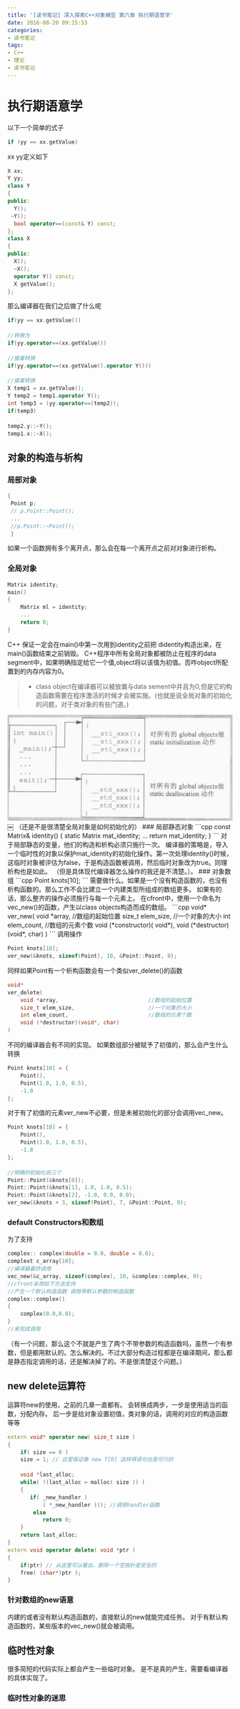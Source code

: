 ```yaml
---
title: '[读书笔记] 深入探索C++对象模型 第六章 执行期语意学'
date: 2016-08-20 09:15:53
categories: 
- 读书笔记
tags:
- C++
- 理论
- 读书笔记
---
```


# 执行期语意学
以下一个简单的式子
```cpp
if (yy == xx.getValue)
```
xx  yy定义如下
```cpp
X xx;
Y yy;
class Y
{
public:
  Y();
 ~Y();
  bool operator==(const& Y) const;
};
class X
{
public:
  X();
  ~X();
  operator Y() const;
  X getValue();
};
```
那么编译器在我们之后做了什么呢
```cpp
if(yy == xx.getValue())

//转换为
if(yy.operator==(xx.getValue())

//接着转换
if(yy.operator==(xx.getValue().operator Y()))

//接着转换
X temp1 = xx.getValue();
Y temp2 = temp1.operator Y();
int temp3 = (yy.operator==(temp2));
if(temp3)

temp2.y::~Y();
temp1.x::~X();
```

<!--more-->
## 对象的构造与析构

### 局部对象
```cpp
{
 Point p;
 // p.Point::Point();
 ...
 //p.Point::~Point();
 }
 ```
 如果一个函数拥有多个离开点，那么会在每一个离开点之前对对象进行析构。
### 全局对象
```cpp
Matrix identity;
main()
{
    Matrix ml = identity;
    ...
    return 0;
}
```
C++ 保证一定会在main()中第一次用到identity之前把 didentity构造出来，在main()函数结束之前销毁。
C++程序中所有全局对象都被防止在程序的data segment中，如果明确指定给它一个值,object将以该值为初值。否咋object所配置到的内存内容为0。
> * class object在编译器可以被放置与data sement中并且为0,但是它的构造函数需要在程序激活的时候才会被实施。(也就是说全局对象的初始化的问题，对于类对象的有些门道。)

<img src="/img/20160820 inside C++ 0.jpg" alt=""/>
￼
（还是不是很清楚全局对象是如何初始化的）
### 局部静态对象
```cpp
const Matrix&
identity()
{
    static Matrix mat_identity;
    ...
    return mat_identity;
}
```
对于局部静态的变量，他们的构造和析构必须只施行一次。
编译器的策略是，导入一个临时性的对象以保护mat_identity的初始化操作。第一次处理identity()时候，这临时对象被评估为false，于是构造函数被调用，然后临时对象改为true。同理析构也是如此。
（但是具体现代编译器怎么操作的我还是不清楚。）。
### 对象数组
```cpp
Point knots[10];
```
需要做什么。如果是一个没有构造函数的，也没有析构函数的。那么工作不会比建立一个内建类型所组成的数组更多。
如果有的话，那么整齐的操作必须施行与每一个元素上。
在cfront中，使用一个命名为vec_new()的函数，产生以class objects构造而成的数组。
```cpp
void* 
ver_new(
    void *array,                            //数组的起始位置
    size_t elem_size,                       //一个对象的大小
    int elem_count,                         //数组的元素个数
    void (*constructor)( void*),
    void (*destructor)(void*, char)
)
```
调用操作

```cpp
Point knots[10];
ver_new(&knots, sizeof(Point), 10, &Point::Point, 0);
```
同样如果Point有一个析构函数会有一个类似ver_delete()的函数
```cpp
void* 
ver_delete(
    void *array,                            //数组的起始位置
    size_t elem_size,                       //一个对象的大小
    int elem_count,                         //数组的元素个数
    void (*destructor)(void*, char)
)
```
不同的编译器会有不同的实现。
如果数组部分被赋予了初值的，那么会产生什么转换
```cpp
Point knots[10] = {
    Point(),
    Point(1.0, 1.0, 0.5),
    -1.0
};
```
对于有了初值的元素ver_new不必要，但是未被初始化的部分会调用vec_new。
```cpp
Point knots[10] = {
    Point(),
    Point(1.0, 1.0, 0.5),
    -1.0
};

//明确的初始化前三个
Point::Point(&knots[0]);
Point::Point(&knots[1], 1.0, 1.0, 0.5);
Point::Point(&knots[2], -1.0, 0.0, 0.0);
ver_new(&knots + 3, sizeof(Point), 7, &Point::Point, 0);
```
### default Constructors和数组
为了支持
```cpp
complex:: complex(double = 0.0, double = 0.0);
complext c_array[10];
//编译器最终调用
vec_new(&c_array, sizeof(complex), 10, &complex::complex, 0);
//cfront采用如下方法支持
//产生一个默认构造函数 调用带默认参数的构造函数
complex::complex()
{
    complex(0.0,0.0);
}
//来完成调用
```
（有一个问题，那么这个不就是产生了两个不带参数的构造函数吗，虽然一个有参数，但是都用默认的。怎么解决的。不过大部分构造过程都是在编译期间，那么都是静态指定调用的话，还是解决掉了的。不是很清楚这个问题。）
## new delete运算符
运算符new的使用，之前的几章一直都有。
会转换成两步，一步是使用适当的函数，分配内存。
后一步是给对象设置初值，类对象的话，调用的对应的构造函数等等
```cpp
extern void* operator new( size_t size )   
{   
    if( size == 0 )   
    size = 1; // 这里保证像 new T[0] 这样得语句也是可行的   
   
    void *last_alloc;   
    while( !(last_alloc = malloc( size )) )   
    {   
       if( _new_handler )   
           ( *_new_handler )(); //调用handler函数  
        else   
           return 0;   
    }   
    return last_alloc;         
}   
extern void operator delete( void *ptr )   
{   
    if(ptr) // 从这里可以看出，删除一个空指针是安全的   
    free( (char*)ptr );   
}  
```
### 针对数组的new语意
内建的或者没有默认构造函数的，直接默认的new就能完成任务。
对于有默认构造函数的，某些版本的vec_new()就会被调用。

## 临时性对象
很多简短的代码实际上都会产生一些临时对象。
是不是真的产生，需要看编译器的具体实现了。
### 临时性对象的迷思
